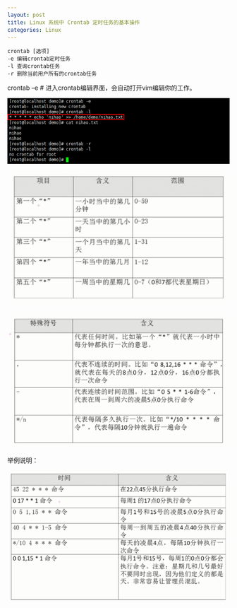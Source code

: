 ```yaml
---
layout: post
title: Linux 系统中 Crontab 定时任务的基本操作
categories: Linux
---
```


```
crontab [选项]
-e 编辑crontab定时任务
-l 查询crontab任务
-r 删除当前用户所有的crontab任务
```

crontab –e # 进入crontab编辑界面，会自动打开vim编辑你的工作。

![01.png](/static/images/2016/10/03/01.png)

![02.png](/static/images/2016/10/03/02.png)

![03.png](/static/images/2016/10/03/03.png)

举例说明：

![04.png](/static/images/2016/10/03/04.png)